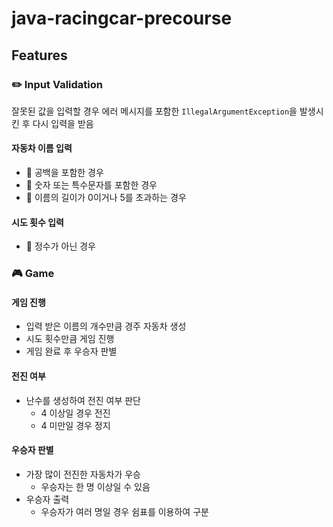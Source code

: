 # java-racingcar-precourse

## Features

### ✏️ Input Validation

잘못된 값을 입력할 경우 에러 메시지를 포함한 `IllegalArgumentException`을 발생시킨 후 다시 입력을 받음

#### 자동차 이름 입력
- 🚫 공백을 포함한 경우
- 🚫 숫자 또는 특수문자를 포함한 경우
- 🚫 이름의 길이가 0이거나 5를 초과하는 경우

#### 시도 횟수 입력
- 🚫 정수가 아닌 경우

### 🎮 Game

#### 게임 진행
- 입력 받은 이름의 개수만큼 경주 자동차 생성
- 시도 횟수만큼 게임 진행
- 게임 완료 후 우승자 판별

#### 전진 여부
- 난수를 생성하여 전진 여부 판단
  - 4 이상일 경우 전진
  - 4 미만일 경우 정지

#### 우승자 판별
- 가장 많이 전진한 자동차가 우승
  - 우승자는 한 명 이상일 수 있음
- 우승자 출력
  - 우승자가 여러 명일 경우 쉼표를 이용하여 구분